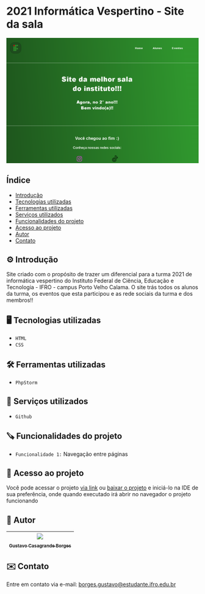 # 2021 Informática Vespertino - Site da sala
![image.png](./.github/preview.png)

## Índice
* [Introdução](#%EF%B8%8F-introdução)
* [Tecnologias utilizadas](#%EF%B8%8F-tecnologias-utilizadas)
* [Ferramentas utilizadas](#%EF%B8%8F-ferramentas-utilizadas)
* [Serviços utilizados](#-serviços-utilizados)
* [Funcionalidades do projeto](#-funcionalidades-do-projeto)
* [Acesso ao projeto](#-acesso-ao-projeto)
* [Autor](#-autor)
* [Contato](#%EF%B8%8F-contato)

## ⚙️ Introdução 

Site criado com o propósito de trazer um diferencial para a turma 2021 de informática vespertino do Instituto Federal de Ciência, Educação e Tecnologia - IFRO - campus Porto Velho Calama. O site trás todos os alunos da turma, os eventos que esta participou e as rede sociais da turma e dos membros!!

## 🖥️ Tecnologias utilizadas

- ``HTML``
- ``CSS``

## 🛠️ Ferramentas utilizadas

- ``PhpStorm``

## 🧰 Serviços utilizados

- ``Github``

## 🪚 Funcionalidades do projeto

- ``Funcionalidade 1:`` Navegação entre páginas

## 📂 Acesso ao projeto

Você pode acessar o projeto [via link](https://gustavotht21.github.io/site-info-vesp/) ou [baixar o projeto](https://github.com/gustavotht21/site-info-vesp/archive/refs/heads/main.zip) e iniciá-lo na IDE de sua preferência, onde quando executado irá abrir no navegador o projeto funcionando

## 👤 Autor

| [<img src="https://github.com/gustavotht21.png" width=115><br><sub>Gustavo Casagrande Borges</sub>](https://github.com/gustavotht21) |  
| :---: | 

## ✉️ Contato

Entre em contato via e-mail: borges.gustavo@estudante.ifro.edu.br
